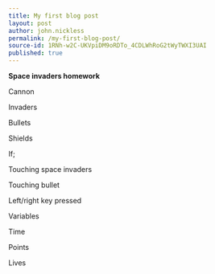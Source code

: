 ```yaml
---
title: My first blog post
layout: post
author: john.nickless
permalink: /my-first-blog-post/
source-id: 1RNh-w2C-UKVpiDM9oRDTo_4CDLWhRoG2tWyTWXI3UAI
published: true
---
```

**Space invaders homework**

Cannon 

Invaders

Bullets

Shields

If; 

Touching space invaders

Touching bullet

Left/right key pressed

Variables

Time

Points

Lives

